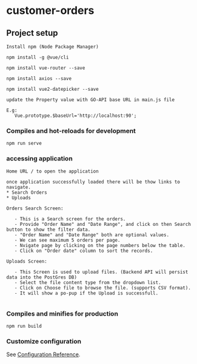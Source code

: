 # customer-orders

## Project setup
```
Install npm (Node Package Manager)  

npm install -g @vue/cli

npm install vue-router --save

npm install axios --save

npm install vue2-datepicker --save

update the Property value with GO-API base URL in main.js file

E.g:
   Vue.prototype.$baseUrl='http://localhost:90';

```

### Compiles and hot-reloads for development
```
npm run serve
```

### accessing application 
```
Home URL / to open the application

once application successfully loaded there will be thow links to navigate.
* Search Orders
* Uploads

Orders Search Screen:

   - This is a Search screen for the orders.
   - Provide "Order Name" and "Date Range", and click on then Search button to show the filter data.
   - "Order Name" and "Date Range" both are optional values.
   - We can see maximum 5 orders per page.
   - Nvigate page by clicking on the page numbers below the table.
   - Click on "Order date" column to sort the records. 

Uploads Screen:

   - This Screen is used to upload files. (Backend API will persist data into the PostGres DB)
   - Select the file content type from the dropdown list.
   - Click on Choose file to browse the file. (supports CSV format).
   - It will show a po-pup if the Upload is successfull.
   
```

### Compiles and minifies for production
```
npm run build
```
### Customize configuration
See [Configuration Reference](https://cli.vuejs.org/config/).
